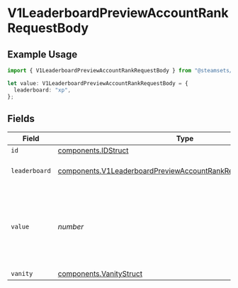# V1LeaderboardPreviewAccountRankRequestBody

## Example Usage

```typescript
import { V1LeaderboardPreviewAccountRankRequestBody } from "@steamsets/client-ts/models/components";

let value: V1LeaderboardPreviewAccountRankRequestBody = {
  leaderboard: "xp",
};
```

## Fields

| Field                                                                                                                                                | Type                                                                                                                                                 | Required                                                                                                                                             | Description                                                                                                                                          | Example                                                                                                                                              |
| ---------------------------------------------------------------------------------------------------------------------------------------------------- | ---------------------------------------------------------------------------------------------------------------------------------------------------- | ---------------------------------------------------------------------------------------------------------------------------------------------------- | ---------------------------------------------------------------------------------------------------------------------------------------------------- | ---------------------------------------------------------------------------------------------------------------------------------------------------- |
| `id`                                                                                                                                                 | [components.IDStruct](../../models/components/idstruct.md)                                                                                           | :heavy_minus_sign:                                                                                                                                   | N/A                                                                                                                                                  |                                                                                                                                                      |
| `leaderboard`                                                                                                                                        | [components.V1LeaderboardPreviewAccountRankRequestBodyLeaderboard](../../models/components/v1leaderboardpreviewaccountrankrequestbodyleaderboard.md) | :heavy_check_mark:                                                                                                                                   | The leaderboard to get                                                                                                                               | xp                                                                                                                                                   |
| `value`                                                                                                                                              | *number*                                                                                                                                             | :heavy_minus_sign:                                                                                                                                   | What their leaderboard score would be, will use their current rank if not set                                                                        |                                                                                                                                                      |
| `vanity`                                                                                                                                             | [components.VanityStruct](../../models/components/vanitystruct.md)                                                                                   | :heavy_minus_sign:                                                                                                                                   | N/A                                                                                                                                                  |                                                                                                                                                      |